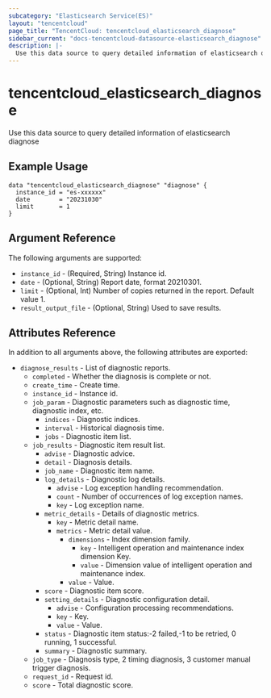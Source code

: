 ```yaml
---
subcategory: "Elasticsearch Service(ES)"
layout: "tencentcloud"
page_title: "TencentCloud: tencentcloud_elasticsearch_diagnose"
sidebar_current: "docs-tencentcloud-datasource-elasticsearch_diagnose"
description: |-
  Use this data source to query detailed information of elasticsearch diagnose
---
```


# tencentcloud_elasticsearch_diagnose

Use this data source to query detailed information of elasticsearch diagnose

## Example Usage

```hcl
data "tencentcloud_elasticsearch_diagnose" "diagnose" {
  instance_id = "es-xxxxxx"
  date        = "20231030"
  limit       = 1
}
```

## Argument Reference

The following arguments are supported:

* `instance_id` - (Required, String) Instance id.
* `date` - (Optional, String) Report date, format 20210301.
* `limit` - (Optional, Int) Number of copies returned in the report. Default value 1.
* `result_output_file` - (Optional, String) Used to save results.

## Attributes Reference

In addition to all arguments above, the following attributes are exported:

* `diagnose_results` - List of diagnostic reports.
  * `completed` - Whether the diagnosis is complete or not.
  * `create_time` - Create time.
  * `instance_id` - Instance id.
  * `job_param` - Diagnostic parameters such as diagnostic time, diagnostic index, etc.
    * `indices` - Diagnostic indices.
    * `interval` - Historical diagnosis time.
    * `jobs` - Diagnostic item list.
  * `job_results` - Diagnostic item result list.
    * `advise` - Diagnostic advice.
    * `detail` - Diagnosis details.
    * `job_name` - Diagnostic item name.
    * `log_details` - Diagnostic log details.
      * `advise` - Log exception handling recommendation.
      * `count` - Number of occurrences of log exception names.
      * `key` - Log exception name.
    * `metric_details` - Details of diagnostic metrics.
      * `key` - Metric detail name.
      * `metrics` - Metric detail value.
        * `dimensions` - Index dimension family.
          * `key` - Intelligent operation and maintenance index dimension Key.
          * `value` - Dimension value of intelligent operation and maintenance index.
        * `value` - Value.
    * `score` - Diagnostic item score.
    * `setting_details` - Diagnostic configuration detail.
      * `advise` - Configuration processing recommendations.
      * `key` - Key.
      * `value` - Value.
    * `status` - Diagnostic item status:-2 failed,-1 to be retried, 0 running, 1 successful.
    * `summary` - Diagnostic summary.
  * `job_type` - Diagnosis type, 2 timing diagnosis, 3 customer manual trigger diagnosis.
  * `request_id` - Request id.
  * `score` - Total diagnostic score.




